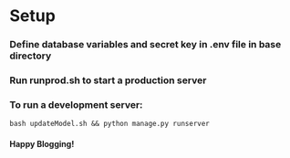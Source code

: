 # Setup

### Define database variables and secret key in .env file in base directory

### Run runprod.sh to start a production server

### To run a development server:

`bash updateModel.sh &&
python manage.py runserver`

#### Happy Blogging!
